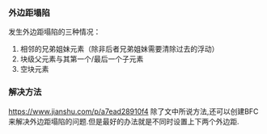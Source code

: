 ### 外边距塌陷
发生外边距塌陷的三种情况：

1. 相邻的兄弟姐妹元素（除非后者兄弟姐妹需要清除过去的浮动）
2. 块级父元素与其第一个/最后一个子元素
3. 空块元素

### 解决方法
https://www.jianshu.com/p/a7ead28910f4
除了文中所说方法,还可以创建BFC来解决外边距塌陷的问题.但是最好的办法就是不同时设置上下两个外边距.